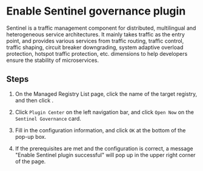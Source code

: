 # Enable Sentinel governance plugin

Sentinel is a traffic management component for distributed, multilingual and heterogeneous service architectures. It mainly takes traffic as the entry point, and provides various services from traffic routing, traffic control, traffic shaping, circuit breaker downgrading, system adaptive overload protection, hotspot traffic protection, etc. dimensions to help developers ensure the stability of microservices.

<!--## Prerequisites-->

## Steps

1. On the Managed Registry List page, click the name of the target registry, and then click .

    

2. Click `Plugin Center` on the left navigation bar, and click `Open Now` on the `Sentinel Governance` card.

    

3. Fill in the configuration information, and click `OK` at the bottom of the pop-up box.

    

4. If the prerequisites are met and the configuration is correct, a message "Enable Sentinel plugin successful" will pop up in the upper right corner of the page.

    